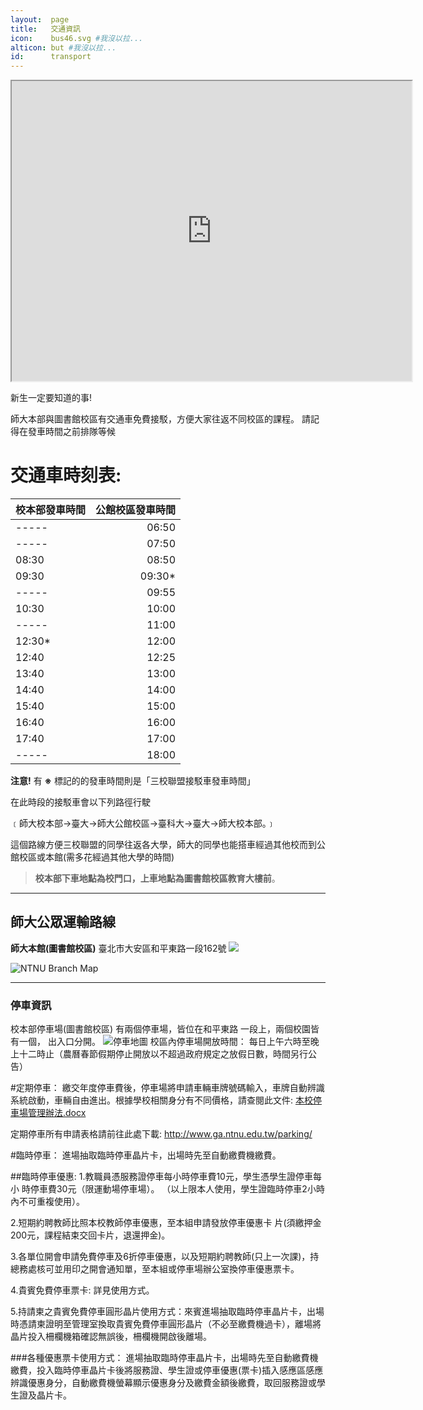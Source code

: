 ```yaml
---
layout:  page
title:   交通資訊
icon:    bus46.svg #我沒以拉...
alticon: but #我沒以拉...
id:      transport
---
```


<iframe src="https://www.google.com/maps/d/u/0/embed?mid=zRos_7YRoPcM.kqo-P9poGfdM" width="640" height="480"></iframe>

新生一定要知道的事!

師大本部與圖書館校區有交通車免費接駁，方便大家往返不同校區的課程。
請記得在發車時間之前排隊等候

#  交通車時刻表:

| 校本部發車時間| 公館校區發車時間|
| :------------ |---------------:|
| -----  | 06:50  |
| -----  | 07:50  |
| 08:30  | 08:50  |
| 09:30  | 09:30* |
| -----  | 09:55  |
| 10:30  | 10:00  |
| -----  | 11:00  |
| 12:30* | 12:00  |
| 12:40  | 12:25  |
| 13:40  | 13:00  |
| 14:40  | 14:00  |
| 15:40  | 15:00  |
| 16:40  | 16:00  |
| 17:40  | 17:00  |
| -----  | 18:00  |


**注意!**  有 **※** 標記的的發車時間則是「三校聯盟接駁車發車時間」

在此時段的接駁車會以下列路徑行駛

﹝師大校本部→臺大→師大公館校區→臺科大→臺大→師大校本部。﹞

這個路線方便三校聯盟的同學往返各大學，師大的同學也能搭車經過其他校而到公館校區或本館(需多花經過其他大學的時間)

>**校本部下車地點為校門口，上車地點為圖書館校區教育大樓前**。


***

## 師大公眾運輸路線
**師大本館(圖書館校區)**					  臺北市大安區和平東路一段162號
![](https://axjqzg-bn1305.files.1drv.com/y3m1fbzTF8P-nd7i8pQG-eY_js-itZENwrEJZoPYPyPiM-GzAKhflPnaOWGZZVPdLFOf42-t_8MQeYRwZzZxYw8shWN_yarUINyykhBeXynWPhuJguCz0GRf8eYm9Y_64QU_5H6Vt9l3lqkvL8K6che8oi70yC6LQKioTnhQ0SvuSQ/%E5%B8%AB%E5%A4%A7%E6%9C%AC%E9%A4%A8%E4%BA%A4%E9%80%9A%E8%B7%AF%E7%B7%9A.png?psid=1)

![NTNU Branch Map](https://axkbzg-bn1305.files.1drv.com/y3mLXY8UnnvkZgCMmclWcjNCUs7TJiO17yoOqfaxeoG-4webKYNUa5vR5QD-PosYx5NJ63hZYuwBFXYuLVUjJ_A75lrPXZUMOinj17cHFApEqGCjKyVlUc8JmuPD6EkofYj_nfNJV-ljC-97h0csRzJy7U4OVMEHo9FJPfO_rVtDr4/%E5%B8%AB%E5%A4%A7%E5%85%AC%E9%A4%A8%E4%BA%A4%E9%80%9A%E8%B7%AF%E7%B7%9A.png?psid=1)


***
### 停車資訊

校本部停車場(圖書館校區)
有兩個停車場，皆位在和平東路
一段上，兩個校園皆有一個，
出入口分開。
![停車地圖](https://bbkdzg-bn1305.files.1drv.com/y3pZj1wcviDPS4IqzOn-IELcnf5wa8gFe1S7VeB3_K65U_5-heCI8hLA0WpO7t_ghQ8g-wNE4f-GJ65zNOLwtTon05teOwbVkfV_hnhoU_L7ssSkh69gMMP3QTbM3wb7w7aQuqYWvpQEKrzmdHp2CQMrAB6OMJLpHL0vsH3F_hpxdc/%E8%9E%A2%E5%B9%95%E6%93%B7%E5%8F%96%E7%95%AB%E9%9D%A2%20(179).png?psid=1)
校區內停車場開放時間：
每日上午六時至晚上十二時止（農曆春節假期停止開放以不超過政府規定之放假日數，時間另行公告）

#定期停車：
繳交年度停車費後，停車場將申請車輛車牌號碼輸入，車牌自動辨識系統啟動，車輛自由進出。根據學校相關身分有不同價格，請查閱此文件: [本校停車場管理辦法.docx](http://www.ga.ntnu.edu.tw/aff/form/1040616本校停車場管理辦法.docx)

定期停車所有申請表格請前往此處下載: http://www.ga.ntnu.edu.tw/parking/


#臨時停車：
進場抽取臨時停車晶片卡，出場時先至自動繳費機繳費。

##臨時停車優惠:
1.教職員憑服務證停車每小時停車費10元，學生憑學生證停車每小
時停車費30元（限運動場停車場）。 （以上限本人使用，學生證臨時停車2小時內不可重複使用）。

2.短期約聘教師比照本校教師停車優惠，至本組申請發放停車優惠卡
片(須繳押金200元，課程結束交回卡片，退還押金)。

3.各單位開會申請免費停車及6折停車優惠，以及短期約聘教師(只上一次課)，持總務處核可並用印之開會通知單，至本組或停車場辦公室換停車優惠票卡。

4.貴賓免費停車票卡: 詳見使用方式。

5.持請柬之貴賓免費停車圓形晶片使用方式：來賓進場抽取臨時停車晶片卡，出場時憑請柬證明至管理室換取貴賓免費停車圓形晶片（不必至繳費機過卡），離場將晶片投入柵欄機箱確認無誤後，柵欄機開啟後離場。

###各種優惠票卡使用方式：
進場抽取臨時停車晶片卡，出場時先至自動繳費機繳費，投入臨時停車晶片卡後將服務證、學生證或停車優惠(票卡)插入感應區感應辨識優惠身分，自動繳費機螢幕顯示優惠身分及繳費金額後繳費，取回服務證或學生證及晶片卡。
